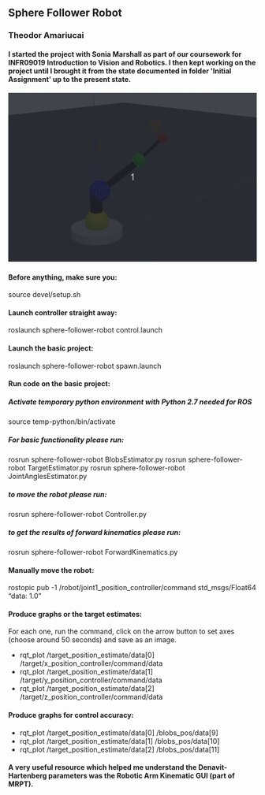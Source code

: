 ## Sphere Follower Robot
### Theodor Amariucai
#### I started the project with Sonia Marshall as part of our coursework for INFR09019 Introduction to Vision and Robotics. I then kept working on the project until I brought it from the state documented in folder 'Initial Assignment' up to the present state.

![Sphere Follower Robot Demo](Demo/demo.gif)

#### Before anything, make sure you:
source devel/setup.sh

#### Launch controller straight away:
roslaunch sphere-follower-robot control.launch

#### Launch the basic project:
roslaunch sphere-follower-robot spawn.launch

#### Run code on the basic project:
##### Activate temporary python environment with Python 2.7 needed for ROS
source temp-python/bin/activate
##### For basic functionality please run:
rosrun sphere-follower-robot BlobsEstimator.py
rosrun sphere-follower-robot TargetEstimator.py
rosrun sphere-follower-robot JointAnglesEstimator.py 
##### to move the robot please run:
rosrun sphere-follower-robot Controller.py
##### to get the results of forward kinematics please run:
rosrun sphere-follower-robot ForwardKinematics.py 

#### Manually move the robot:
rostopic pub -1 /robot/joint1_position_controller/command std_msgs/Float64 “data: 1.0”

#### Produce graphs or the target estimates:
For each one, run the command, click on the arrow button to set axes (choose around 50 seconds) and save as an image.
- rqt_plot /target_position_estimate/data[0] /target/x_position_controller/command/data
- rqt_plot /target_position_estimate/data[1] /target/y_position_controller/command/data
- rqt_plot /target_position_estimate/data[2] /target/z_position_controller/command/data

#### Produce graphs for control accuracy:
- rqt_plot /target_position_estimate/data[0] /blobs_pos/data[9]
- rqt_plot /target_position_estimate/data[1] /blobs_pos/data[10]
- rqt_plot /target_position_estimate/data[2] /blobs_pos/data[11]

#### A very useful resource which helped me understand the Denavit-Hartenberg parameters was the Robotic Arm Kinematic GUI (part of MRPT).
